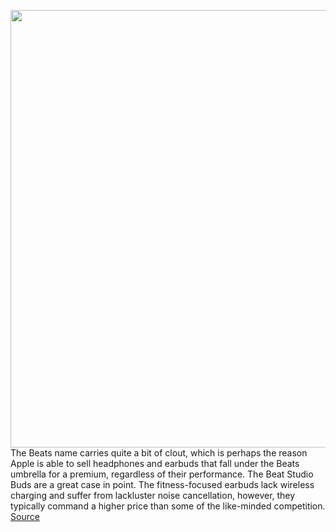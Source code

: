 <img src='https://cdn.vox-cdn.com/thumbor/A2eoANu171imJ474Cm9N-Qsrog4=/0x0:2040x1360/1200x800/filters:focal(857x517:1183x843)/cdn.vox-cdn.com/uploads/chorus_image/image/69703766/DSCF4152_Edited.0.jpg' width='700px' /><br/>
The Beats name carries quite a bit of clout, which is perhaps the reason Apple is able to sell headphones and earbuds that fall under the Beats umbrella for a premium, regardless of their performance. The Beat Studio Buds are a great case in point. The fitness-focused earbuds lack wireless charging and suffer from lackluster noise cancellation, however, they typically command a higher price than some of the like-minded competition.
<a href='https://www.theverge.com/good-deals/2021/8/10/22617041/apple-beats-studio-buds-2020-ipad-air-google-pixelbook-go-deal-sale'> Source <a/>